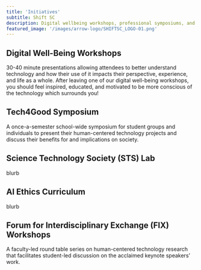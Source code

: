 ```yaml
---
title: 'Initiatives'
subtitle: Shift SC
description: Digital wellbeing workshops, professional symposiums, and more.
featured_image: '/images/arrow-logo/SHIFTSC_LOGO-01.png'
---
```

## Digital Well-Being Workshops
30-40 minute presentations allowing attendees to better understand technology and how their use of it impacts their perspective, experience, and life as a whole. After leaving one of our digital well-being workshops, you should feel inspired, educated, and motivated to be more conscious of the technology which surrounds you!
## Tech4Good Symposium
A once-a-semester school-wide symposium for student groups and individuals to present their human-centered technology projects and discuss their benefits for and implications on society.
## Science Technology Society (STS) Lab
blurb
## AI Ethics Curriculum
blurb
## Forum for Interdisciplinary Exchange (FIX) Workshops
A faculty-led round table series on human-centered technology research that facilitates student-led discussion on the acclaimed keynote speakers’ work.